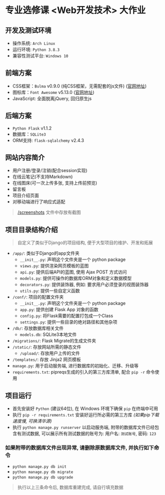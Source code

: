 # 专业选修课 <Web开发技术> 大作业

## 开发及测试环境

- 操作系统: `Arch Linux`
- 运行环境: `Python 3.8.3`
- 兼容性测试平台: `Windows 10`

## 前端方案

- CSS框架：`Bulma` v0.9.0 (纯CSS框架，无需配套的js文件) ([官网地址](https://bulma.io/))
- 图标库：`Font Awesome` v5.13.0 ([官网地址](https://fontawesome.com/))
- JavaScript: 全面脱离jQuery, 回归原生js

## 后端方案

- `Python Flask` v1.1.2
- 数据库：`SQLite3` 
- ORM支持: `flask-sqlalchemy` v2.4.3

## 网站内容简介

- 用户注册/登录/注销(配合session实现)
- 在线云笔记(不支持Markdown)
- 在线图床(可一次上传多张, 支持上传前预览)
- 留言板
- 项目介绍页面
- 对移动端进行了响应式适配

> [/screenshots](./screenshots) 文件中存放有截图

## 项目目录结构介绍

> 自定义了类似于Django的项目结构, 便于大型项目的维护、开发和拓展

- `/app/`: 类似于Django的app文件夹
  - `__init__.py`: 声明这个文件夹是一个 python package
  - `views.py`: 提供渲染网页模板的蓝图
  - `api.py`: 提供后端API的蓝图, 使用 Ajax POST 方式访问
  - `models.py`: 提供可操作的数据库ORM对象和定义数据模型
  - `decorators.py`: 提供装饰器, 例如: 要求用户必须登录的视图装饰器
  - `utils.py`: 提供一些自定义函数
- `/conf/`: 项目的配置文件夹
  - `__init__.py`: 声明这个文件夹是一个 python package
  - `app.py`: 提供创建 Flask App 对象的函数
  - `config.py`: 将Flask需要的配置打包成一个Class
  - `settings.py`: 提供一些目录的绝对路径和其他杂项
- `/db/`: 存放数据库相关文件
  - `models.db`: SQLite3本地文件
- `/migrations/`: Flask Migrate的生成文件夹
- `/static/`: 存放网站所需的静态文件
  - `/upload/`: 存放用户上传的文件
- `/templates/`: 存放 Jinja2 网页模板
- `manage.py`: 用于启动服务端, 进行数据库的初始化、迁移、升级等
- `requirements.txt`: pipreqs生成的引入的第三方库清单, 配合 `pip -r` 命令使用

## 项目运行

- 首先安装好 `Python` (建议64位), 在 Windows 环境下确保 `pip` 在终端中可用
- 执行 `pip -r requirements.txt` 安装好运行所必需的第三方库 *(如果pip下载速度慢, 可换清华源)*
- 执行 `python manage.py runserver` 以启动服务端, 附带的数据库文件已经包含有测试数据, 可以展示所有测试数据的账号为: 用户名: `测试账号`, 密码: `123`

### 如果附带的数据库文件出现异常, 请删除原数据库文件, 并执行如下命令

- `python manage.py db init`
- `python manage.py db migrate`
- `python manage.py db upgrade`

> 执行以上三条命令后, 数据库重建完成, 请自行填充数据
